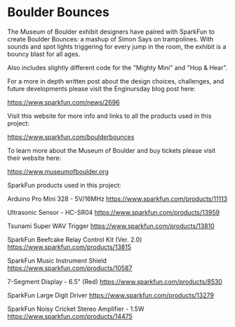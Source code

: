 # Boulder Bounces
The Museum of Boulder exhibit designers have paired with SparkFun to create Boulder Bounces: a mashup of Simon Says on trampolines. With sounds and spot lights triggering for every jump in the room, the exhibit is a bouncy blast for all ages.

Also includes slightly different code for the "Mighty Mini" and "Hop & Hear".

For a more in depth written post about the design choices, challenges, and future developments please visit the Enginursday blog post here:

https://www.sparkfun.com/news/2696

Visit this website for more info and links to all the products used in this project:

https://www.sparkfun.com/boulderbounces

To learn more about the Museum of Boulder and buy tickets please visit their website here:

https://www.museumofboulder.org

SparkFun products used in this project:

Arduino Pro Mini 328 - 5V/16MHz
https://www.sparkfun.com/products/11113

Ultrasonic Sensor - HC-SR04
https://www.sparkfun.com/products/13959

Tsunami Super WAV Trigger
https://www.sparkfun.com/products/13810

SparkFun Beefcake Relay Control Kit (Ver. 2.0)
https://www.sparkfun.com/products/13815

SparkFun Music Instrument Shield
https://www.sparkfun.com/products/10587

7-Segment Display - 6.5" (Red)
https://www.sparkfun.com/products/8530

SparkFun Large Digit Driver
https://www.sparkfun.com/products/13279

SparkFun Noisy Cricket Stereo Amplifier - 1.5W
https://www.sparkfun.com/products/14475

